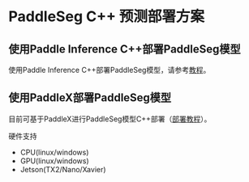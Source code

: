 # PaddleSeg C++ 预测部署方案

## 使用Paddle Inference C++部署PaddleSeg模型

使用Paddle Inference C++部署PaddleSeg模型，请参考[教程](../../docs/deployment/inference/cpp_inference.md)。

## 使用PaddleX部署PaddleSeg模型

目前可基于PaddleX进行PaddleSeg模型C++部署（[部署教程](https://github.com/PaddlePaddle/PaddleX/tree/develop/deploy/cpp)）。

 硬件支持
* CPU(linux/windows)
* GPU(linux/windows)
* Jetson(TX2/Nano/Xavier)
